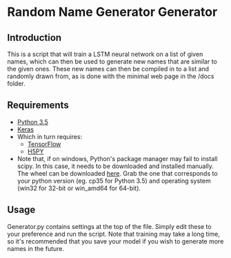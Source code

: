 # Random Name Generator Generator
## Introduction
This is a script that will train a LSTM neural network on a list of given names, which can then be used to generate new names that are similar to the given ones. These new names can then be compiled in to a list and randomly drawn from, as is done with the minimal web page in the /docs folder.

## Requirements
* [Python 3.5](https://www.python.org/downloads/release/python-352/)
* [Keras](https://keras.io/)
* Which in turn requires:
  * [TensorFlow](https://www.tensorflow.org/install/)
  * [H5PY](http://www.h5py.org/)
* Note that, if on windows, Python's package manager may fail to install scipy. In this case, it needs to be downloaded and installed manually. The wheel can be downloaded [here](http://www.lfd.uci.edu/~gohlke/pythonlibs/#scikit-learn). Grab the one that corresponds to your python version (eg. cp35 for Python 3.5) and operating system (win32 for 32-bit or win_amd64 for 64-bit).

## Usage
Generator.py contains settings at the top of the file. Simply edit these to your preference and run the script. Note that training may take a long time, so it's recommended that you save your model if you wish to generate more names in the future.
